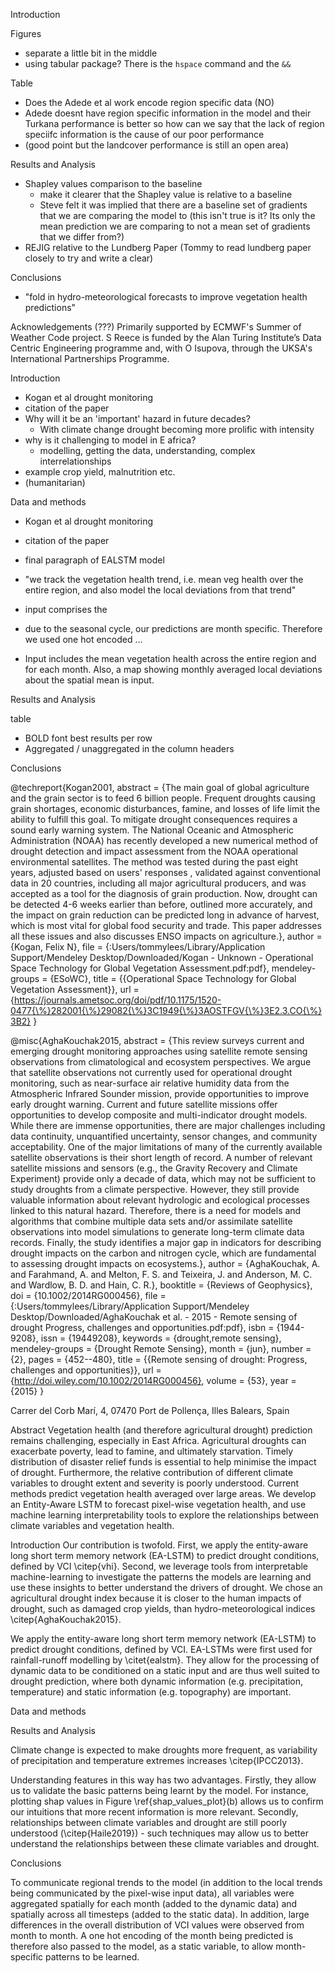 Introduction


Figures
- separate a little bit in the middle
- using tabular package? There is the `hspace` command and the `&&`



Table
- Does the Adede et al work encode region specific data (NO)
- Adede doesnt have region specific information in the model and their Turkana performance is better so how can we say that the lack of region speciifc information is the cause of our poor performance
- (good point but the landcover performance is still an open area)

Results and Analysis
- Shapley values comparison to the baseline
    - make it clearer that the Shapley value is relative to a baseline
    - Steve felt it was implied that there are a baseline set of gradients that we are comparing the model to (this isn't true is it? Its only the mean prediction we are comparing to not a mean set of gradients that we differ from?)
- REJIG relative to the Lundberg Paper (Tommy to read lundberg paper closely to try and write a clear)

Conclusions
- "fold in hydro-meteorological forecasts to improve vegetation health predictions"

Acknowledgements (???)
Primarily supported by ECMWF's Summer of Weather Code project. S Reece is funded by the Alan Turing Institute’s Data Centric Engineering programme and, with O Isupova, through the UKSA's International Partnerships Programme.

<!-- Done -->
Introduction
- Kogan et al drought monitoring
- citation of the paper
- Why will it be an 'important' hazard in future decades?
    - With climate change drought becoming more prolific with intensity
- why is it challenging to model in E africa?
    - modelling, getting the data, understanding, complex interrelationships
- example crop yield, malnutrition etc.
- (humanitarian)

Data and methods
- Kogan et al drought monitoring
- citation of the paper

- final paragraph of EALSTM model
- "we track the vegetation health trend, i.e. mean veg health over the entire region, and also model the local deviations from that trend"
- input comprises the
- due to the seasonal cycle, our predictions are month specific. Therefore we used one hot encoded ...
- Input includes the mean vegetation health across the entire region and for each month.  Also,  a map showing monthly averaged local deviations about the spatial mean is input.


Results and Analysis

table
- BOLD font best results per row
- Aggregated / unaggregated in the column headers

Conclusions



<!-- bibtex -->

@techreport{Kogan2001,
abstract = {The main goal of global agriculture and the grain sector is to feed 6 billion people. Frequent droughts causing grain shortages, economic disturbances, famine, and losses of life limit the ability to fulfill this goal. To mitigate drought consequences requires a sound early warning system. The National Oceanic and Atmospheric Administration (NOAA) has recently developed a new numerical method of drought detection and impact assessment from the NOAA operational environmental satellites. The method was tested during the past eight years, adjusted based on users' responses , validated against conventional data in 20 countries, including all major agricultural producers, and was accepted as a tool for the diagnosis of grain production. Now, drought can be detected 4-6 weeks earlier than before, outlined more accurately, and the impact on grain reduction can be predicted long in advance of harvest, which is most vital for global food security and trade. This paper addresses all these issues and also discusses ENSO impacts on agriculture.},
author = {Kogan, Felix N},
file = {:Users/tommylees/Library/Application Support/Mendeley Desktop/Downloaded/Kogan - Unknown - Operational Space Technology for Global Vegetation Assessment.pdf:pdf},
mendeley-groups = {ESoWC},
title = {{Operational Space Technology for Global Vegetation Assessment}},
url = {https://journals.ametsoc.org/doi/pdf/10.1175/1520-0477{\%}282001{\%}29082{\%}3C1949{\%}3AOSTFGV{\%}3E2.3.CO{\%}3B2}
}

@misc{AghaKouchak2015,
abstract = {This review surveys current and emerging drought monitoring approaches using satellite remote sensing observations from climatological and ecosystem perspectives. We argue that satellite observations not currently used for operational drought monitoring, such as near-surface air relative humidity data from the Atmospheric Infrared Sounder mission, provide opportunities to improve early drought warning. Current and future satellite missions offer opportunities to develop composite and multi-indicator drought models. While there are immense opportunities, there are major challenges including data continuity, unquantified uncertainty, sensor changes, and community acceptability. One of the major limitations of many of the currently available satellite observations is their short length of record. A number of relevant satellite missions and sensors (e.g., the Gravity Recovery and Climate Experiment) provide only a decade of data, which may not be sufficient to study droughts from a climate perspective. However, they still provide valuable information about relevant hydrologic and ecological processes linked to this natural hazard. Therefore, there is a need for models and algorithms that combine multiple data sets and/or assimilate satellite observations into model simulations to generate long-term climate data records. Finally, the study identifies a major gap in indicators for describing drought impacts on the carbon and nitrogen cycle, which are fundamental to assessing drought impacts on ecosystems.},
author = {AghaKouchak, A. and Farahmand, A. and Melton, F. S. and Teixeira, J. and Anderson, M. C. and Wardlow, B. D. and Hain, C. R.},
booktitle = {Reviews of Geophysics},
doi = {10.1002/2014RG000456},
file = {:Users/tommylees/Library/Application Support/Mendeley Desktop/Downloaded/AghaKouchak et al. - 2015 - Remote sensing of drought Progress, challenges and opportunities.pdf:pdf},
isbn = {1944-9208},
issn = {19449208},
keywords = {drought,remote sensing},
mendeley-groups = {Drought Remote Sensing},
month = {jun},
number = {2},
pages = {452--480},
title = {{Remote sensing of drought: Progress, challenges and opportunities}},
url = {http://doi.wiley.com/10.1002/2014RG000456},
volume = {53},
year = {2015}
}

Carrer del Corb Marí, 4, 07470 Port de Pollença, Illes Balears, Spain

<!-- REmoved -->
Abstract
Vegetation health (and therefore agricultural drought) prediction remains challenging, especially in East Africa. Agricultural droughts can exacerbate poverty, lead to famine, and ultimately starvation. Timely distribution of disaster relief funds is essential to help minimise the impact of drought. Furthermore, the relative contribution of different climate variables to drought extent and severity is poorly understood. Current methods predict vegetation health averaged over large areas. We develop an Entity-Aware LSTM to forecast pixel-wise vegetation health, and use machine learning interpretability tools to explore the relationships between climate variables and vegetation health.


Introduction
Our contribution is twofold. First, we apply the entity-aware long short term memory network (EA-LSTM) to predict drought conditions, defined by VCI \citep{vhi}. Second, we leverage tools from interpretable machine-learning to investigate the patterns the models are learning and use these insights to better understand the drivers of drought. We chose an agricultural drought index because it is closer to the human impacts of drought, such as damaged crop yields, than hydro-meteorological indices \citep{AghaKouchak2015}.

We apply the entity-aware long short term memory network (EA-LSTM) to predict drought conditions, defined by VCI. EA-LSTMs were first used for rainfall-runoff modelling by \citet{ealstm}. They allow for the processing of dynamic data to be conditioned on a static input and are thus well suited to drought prediction, where both dynamic information (e.g. precipitation, temperature) and static information (e.g. topography) are important.


Data and methods

Results and Analysis

Climate change is expected to make droughts more frequent, as variability of precipitation and temperature extremes increases \citep{IPCC2013}.

Understanding features in this way has two advantages. Firstly, they allow us to validate the basic patterns being learnt by the model. For instance, plotting shap values in Figure \ref{shap_values_plot}(b) allows us to confirm our intuitions that more recent information is more relevant. Secondly, relationships between climate variables and drought are still poorly understood (\citep{Haile2019}) - such techniques may allow us to better understand the relationships between these climate variables and drought.


Conclusions

To communicate regional trends to the model  (in addition to the local trends being communicated by the pixel-wise input data), all variables were aggregated spatially for each month (added to the dynamic data) and spatially across all timesteps (added to the static data). In addition, large differences in the overall distribution of VCI values were observed from month to month. A one hot encoding of the month being predicted is therefore also passed to the model, as a static variable, to allow month-specific patterns to be learned.
